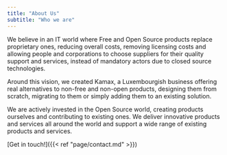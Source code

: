 ```yaml
---
title: "About Us"
subtitle: "Who we are"
---
```

We believe in an IT world where Free and Open Source products replace proprietary ones, reducing overall costs, removing licensing costs and allowing people and corporations to choose suppliers for their quality support and services, instead of mandatory actors due to closed source technologies.

Around this vision, we created Kamax, a Luxembourgish business offering real alternatives to non-free and non-open products, designing them from scratch, migrating to them or simply adding them to an existing solution.

We are actively invested in the Open Source world, creating products ourselves and contributing to existing ones. We deliver innovative products and services all around the world and support a wide range of existing products and services.

[Get in touch!]({{< ref "page/contact.md" >}})
